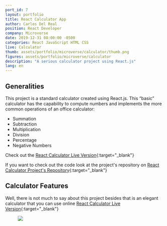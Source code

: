 ```yaml
---
port_id: 7
layout: portfolio
title: React Calculator App
author: Carlos Del Real
position: React Developer
company: Microverse
date: 2019-12-31 08:00:00 -0500
categories: React JavaScript HTML CSS 
live: Calculator
thumb: assets/portfolio/microverse/calculator/thumb.png
figures: assets/portfolio/microverse/calculator
description: "A serious calculator project using React.js"
lang: en
---
```


## Generalities

This project is a standard calculator created using React.js. This “basic” calculator has the capability to compute numbers and implements the more common operations of an office calculator:

 - Summation
 - Subtraction
 - Multiplication
 - Division
 - Percentage
 - Negative Numbers

Check out the [React Calculator Live Version](https://calculator-carlos.herokuapp.com/){:target="_blank"}

If you want to check out the code look at the project's repository on [React Calculator Project's Repository](https://github.com/carloshdelreal/calculator){:target="_blank"}

## Calculator Features

Well, there is not much to say about this project besides that is an elegant calculator that you can use online [React Calculator Live Version](https://calculator-carlos.herokuapp.com/){:target="_blank"}

<figure class="figure">
    <img src="{{ url }}/{{ page.figures }}/home.png">
</figure>
